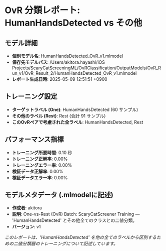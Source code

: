 # OvR 分類レポート: HumanHandsDetected vs その他

## モデル詳細
- **個別モデル名**: HumanHandsDetected_OvR_v1.mlmodel 
- **保存先モデルパス**: /Users/akitora.hayashi/iOS Projects/ScaryCatScreeningML/OvRClassification/OutputModels/OvR_Run_v1/OvR_Result_2/HumanHandsDetected_OvR_v1.mlmodel
- **レポート生成日時**: 2025-05-09 12:51:51 +0900

## トレーニング設定
- **ターゲットラベル (One)**: HumanHandsDetected (60 サンプル)
- **その他のラベル (Rest)**: Rest (合計 91 サンプル)
- **このOvRペアで考慮された全ラベル**: HumanHandsDetected, Rest

## パフォーマンス指標
- **トレーニング所要時間**: 0.10 秒
- **トレーニング正解率**: 0.00%
- **トレーニングエラー率**: 0.00%
- **検証データ正解率**: 0.00%
- **検証データエラー率**: 0.00%

## モデルメタデータ (.mlmodelに記述)
- **作成者**: akitora
- **説明**: One-vs-Rest (OvR) Batch: ScaryCatScreener Training — 'HumanHandsDetected' とその他全てのクラスとの二値分類。 
- **バージョン**: v1

*このレポートは、'HumanHandsDetected' を他の全てのラベルから区別するための二値分類器のトレーニングについて記述しています。*